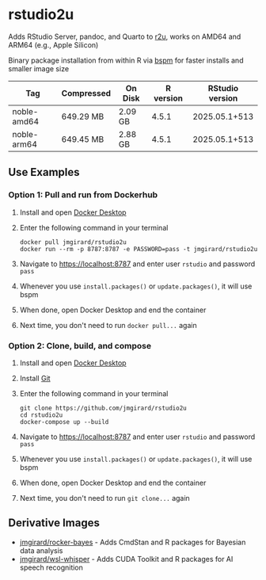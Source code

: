 # rstudio2u

Adds RStudio Server, pandoc, and Quarto to [r2u](https://github.com/rocker-org/r2u), works on AMD64 and ARM64 (e.g., Apple Silicon)

Binary package installation from within R via [bspm](https://cloud.r-project.org/package=bspm) for faster installs and smaller image size

| Tag         | Compressed | On Disk | R version | RStudio version |
| ----------- | ---------- | ------- | --------- | --------------- |
| noble-amd64 | 649.29 MB  | 2.09 GB | 4.5.1     | 2025.05.1+513   |
| noble-arm64 | 649.45 MB  | 2.88 GB | 4.5.1     | 2025.05.1+513   |


## Use Examples

### Option 1: Pull and run from Dockerhub

1. Install and open [Docker Desktop](https://www.docker.com/products/docker-desktop/)
2. Enter the following command in your terminal

    ```
    docker pull jmgirard/rstudio2u
    docker run --rm -p 8787:8787 -e PASSWORD=pass -t jmgirard/rstudio2u
    ```

3. Navigate to <https://localhost:8787> and enter user `rstudio` and password `pass`
4. Whenever you use `install.packages()` or `update.packages()`, it will use bspm
5. When done, open Docker Desktop and end the container
6. Next time, you don't need to run `docker pull...` again

### Option 2: Clone, build, and compose

1. Install and open [Docker Desktop](https://www.docker.com/products/docker-desktop/)
2. Install [Git](https://git-scm.com/downloads)
3. Enter the following command in your terminal

    ```
    git clone https://github.com/jmgirard/rstudio2u
    cd rstudio2u
    docker-compose up --build
    ```
4. Navigate to <https://localhost:8787> and enter user `rstudio` and password `pass`
5. Whenever you use `install.packages()` or `update.packages()`, it will use bspm
6. When done, open Docker Desktop and end the container
7. Next time, you don't need to run `git clone...` again

## Derivative Images

- [jmgirard/rocker-bayes](https://github.com/jmgirard/rocker-bayes) - Adds CmdStan and R packages for Bayesian data analysis
- [jmgirard/wsl-whisper](https://github.com/jmgirard/wsl-whisper) - Adds CUDA Toolkit and R packages for AI speech recognition

